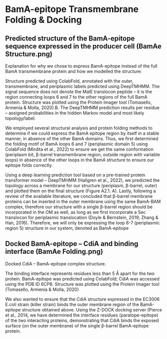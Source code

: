 # BamA-epitope Transmembrane Folding & Docking

## Predicted structure of the BamA-epitope sequence expressed in the producer cell (BamAe Structure.png)

Explanation for why we chose to express BamA-epitope instead of the full BamA transmembrane protein and how we modelled the structure:

Structure predicted using ColabFold, annotated with the outer, transmembrane, and periplasmic labels predicted using DeepTMHMM. The signal sequence does not denote the MalE translocon peptide – it is the region connecting loops 6 and 7 to the other regions of the full BamA protein. Structure was plotted using the Protein Imager tool (Tomasello, Armenia & Molla, 2020).B. The DeepTMHMM prediction results per residue – assigned probabilities in the hidden Markov model and most likely topology/label.

We employed several structural analysis and protein folding methods to determine if we could express the BamA epitope region by itself in a stable manner, in absence of the other BamA domains. Thus, we first determined the folding motif of BamA loops 6 and 7 (periplasmic domain 5) using ColabFold (Mirdita et al., 2022) to ensure we get the same conformation (periplasm bit, β-barrel transmembrane region, outside region with variable loops) in absence of the other loops in the BamA structure to ensure our epitope folds correctly.

Using a deep learning prediction tool based on a pre-trained protein transformer model – DeepTMHMM (Hallgren et al., 2022), we predicted the topology across a membrane for our structure (periplasm, β-barrel, outer) and plotted them on the final structure (Figure A2.1. A). Lastly, following a review of the available literature, we concluded that β-barrel membrane proteins can be inserted in the outer membrane using the same BamA-BAM complex, therefore our structure with a single β-barrel region should be incorporated in the OM as well, as long as we first incorporate a Sec translocon for periplasmic translocation (Doyle & Bernstein, 2019; Zhang & Han, 2016). Therefore, we will only be expressing the loop 6-7 (periplasmic region 5) structure in our system, denoted as BamA-epitope 

## Docked BamA-epitope – CdiA and binding interface (BamAe Folding.png)

Docked CdiA – BamA-epitope complex structure. 

The binding interface represents residues less than 5 Å apart for the two protein. BamA-epitope was predicted using ColabFold; CdiA was accessed using the PDB ID 6CP8. Structure was plotted using the Protein Imager tool (Tomasello, Armenia & Molla, 2020)

We also wanted to ensure that the CdiA structure expressed in the EC3006 E.coli strain (killer strain) binds the outer membrane region of the BamA-epitope structure obtained above. Using the Z-DOCK docking server (Pierce et al., 2014, we have determined the interface residues (paratope-epitope) of the two interacting proteins, demonstrating that CdiA binds the exposed surface (on the outer membrane) of the single β-barrel BamA-epitope protein.

